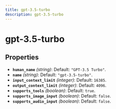 ```yaml
---
title: gpt-3.5-turbo
description: gpt-3.5-turbo
---
```

# gpt-3.5-turbo

## Properties

- **`human_name`** *(string)*: Default: `"GPT-3.5 Turbo"`.
- **`name`** *(string)*: Default: `"gpt-3.5-turbo"`.
- **`input_context_limit`** *(integer)*: Default: `16385`.
- **`output_context_limit`** *(integer)*: Default: `4096`.
- **`supports_tools`** *(boolean)*: Default: `true`.
- **`supports_image_input`** *(boolean)*: Default: `false`.
- **`supports_audio_input`** *(boolean)*: Default: `false`.
